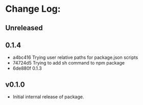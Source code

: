 # Change Log:

## Unreleased

## 0.1.4
* a4bc416 Trying user relative paths for package.json scripts
* 74724d5 Trying to add sh command to npm package
* 6de880f 0.1.3


## v0.1.0
* Initial internal release of package.
